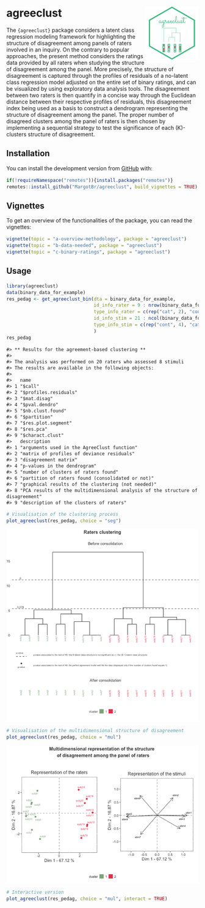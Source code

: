 
<!-- README.md is generated from README.Rmd. Please edit that file -->

# agreeclust <img src='man/figures/hex-agreeclust-white.png' align="right" height="139" />

The `{agreeclust}` package considers a latent class regression modeling
framework for highlighting the structure of disagreement among panels of
raters involved in an inquiry. On the contrary to popular approaches,
the present method considers the ratings data provided by all raters
when studying the structure of disagreement among the panel. More
precisely, the structure of disagreement is captured through the
profiles of residuals of a no-latent class regression model adjusted on
the entire set of binary ratings, and can be visualized by using
exploratory data analysis tools. The disagreement between two raters is
then quantify in a concise way through the Euclidean distance between
their respective profiles of residuals, this disagreement index being
used as a basis to construct a dendrogram representing the structure of
disagreement among the panel. The proper number of disagreed clusters
among the panel of raters is then chosen by implementing a sequential
strategy to test the significance of each \(K\)-clusters structure of
disagreement.

## Installation

You can install the development version from
[GitHub](https://github.com/) with:

``` r
if(!requireNamespace("remotes")){install.packages("remotes")}
remotes::install_github("MargotBr/agreeclust", build_vignettes = TRUE) # create vignettes
```

## Vignettes

To get an overview of the functionalities of the package, you can read
the vignettes:

``` r
vignette(topic = "a-overview-methodology", package = "agreeclust")
vignette(topic = "b-data-needed", package = "agreeclust")
vignette(topic = "c-binary-ratings", package = "agreeclust")
```

## Usage

``` r
library(agreeclust)
data(binary_data_for_example)
res_pedag <- get_agreeclust_bin(dta = binary_data_for_example,
                                id_info_rater = 9 : nrow(binary_data_for_example),
                                type_info_rater = c(rep("cat", 2), "cont"),
                                id_info_stim = 21 : ncol(binary_data_for_example),
                                type_info_stim = c(rep("cont", 4), "cat"),
                                )
res_pedag
```

    #> ** Results for the agreement-based clustering **
    #> 
    #> The analysis was performed on 20 raters who assessed 8 stimuli
    #> The results are available in the following objects:
    #> 
    #>   name                 
    #> 1 "$call"              
    #> 2 "$profiles.residuals"
    #> 3 "$mat.disag"         
    #> 4 "$pval.dendro"       
    #> 5 "$nb.clust.found"    
    #> 6 "$partition"         
    #> 7 "$res.plot.segment"  
    #> 8 "$res.pca"           
    #> 9 "$charact.clust"     
    #>   description                                                                    
    #> 1 "arguments used in the AgreeClust function"                                    
    #> 2 "matrix of profiles of deviance residuals"                                     
    #> 3 "disagreement matrix"                                                          
    #> 4 "p-values in the dendrogram"                                                   
    #> 5 "number of clusters of raters found"                                           
    #> 6 "partition of raters found (consolidated or not)"                              
    #> 7 "graphical results of the clustering (not needed)"                             
    #> 8 "PCA results of the multidimensional analysis of the structure of disagreement"
    #> 9 "description of the clusters of raters"

``` r
# Visualisation of the clustering process
plot_agreeclust(res_pedag, choice = "seg")
```

<img src="man/figures/README-unnamed-chunk-7-1.png" width="600" style="display: block; margin: auto;" />

``` r
# Visualisation of the multidimensional structure of disagreement
plot_agreeclust(res_pedag, choice = "mul")
```

<img src="man/figures/README-unnamed-chunk-8-1.png" width="600" style="display: block; margin: auto;" />

``` r
# Interactive version
plot_agreeclust(res_pedag, choice = "mul", interact = TRUE)
```
